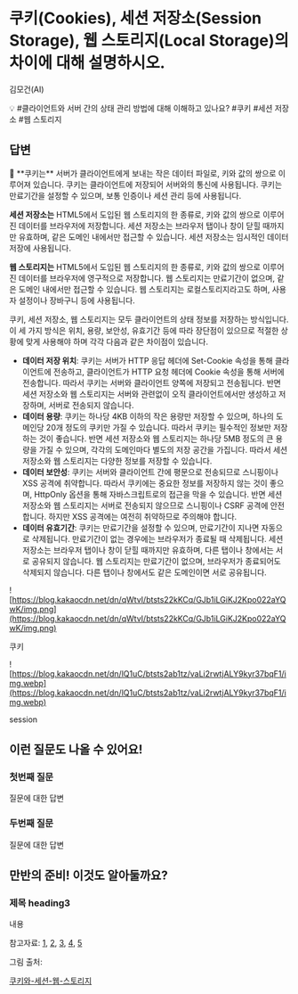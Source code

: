 # 쿠키(Cookies), 세션 저장소(Session Storage), 웹 스토리지(Local Storage)의 차이에 대해 설명하시오.

김모건(AI)

💡 #클라이언트와 서버 간의 상태 관리 방법에 대해 이해하고 있나요? #쿠키 #세션 저장소 #웹 스토리지

## 답변

<aside>
📌 **쿠키는** 서버가 클라이언트에게 보내는 작은 데이터 파일로, 키와 값의 쌍으로 이루어져 있습니다. 쿠키는 클라이언트에 저장되어 서버와의 통신에 사용됩니다. 쿠키는 만료기간을 설정할 수 있으며, 보통 인증이나 세션 관리 등에 사용됩니다.

**세션 저장소는** HTML5에서 도입된 웹 스토리지의 한 종류로, 키와 값의 쌍으로 이루어진 데이터를 브라우저에 저장합니다. 세션 저장소는 브라우저 탭이나 창이 닫힐 때까지만 유효하며, 같은 도메인 내에서만 접근할 수 있습니다. 세션 저장소는 임시적인 데이터 저장에 사용됩니다.

**웹 스토리지는** HTML5에서 도입된 웹 스토리지의 한 종류로, 키와 값의 쌍으로 이루어진 데이터를 브라우저에 영구적으로 저장합니다. 웹 스토리지는 만료기간이 없으며, 같은 도메인 내에서만 접근할 수 있습니다. 웹 스토리지는 로컬스토리지라고도 하며, 사용자 설정이나 장바구니 등에 사용됩니다.

</aside>

쿠키, 세션 저장소, 웹 스토리지는 모두 클라이언트의 상태 정보를 저장하는 방식입니다. 이 세 가지 방식은 위치, 용량, 보안성, 유효기간 등에 따라 장단점이 있으므로 적절한 상황에 맞게 사용해야 하며 각각 다음과 같은 차이점이 있습니다.

- **데이터 저장 위치**: 쿠키는 서버가 HTTP 응답 헤더에 Set-Cookie 속성을 통해 클라이언트에 전송하고, 클라이언트가 HTTP 요청 헤더에 Cookie 속성을 통해 서버에 전송합니다. 따라서 쿠키는 서버와 클라이언트 양쪽에 저장되고 전송됩니다. 반면 세션 저장소와 웹 스토리지는 서버와 관련없이 오직 클라이언트에서만 생성하고 저장하며, 서버로 전송되지 않습니다.
- **데이터 용량**: 쿠키는 하나당 4KB 이하의 작은 용량만 저장할 수 있으며, 하나의 도메인당 20개 정도의 쿠키만 가질 수 있습니다. 따라서 쿠키는 필수적인 정보만 저장하는 것이 좋습니다. 반면 세션 저장소와 웹 스토리지는 하나당 5MB 정도의 큰 용량을 가질 수 있으며, 각각의 도메인마다 별도의 저장 공간을 가집니다. 따라서 세션 저장소와 웹 스토리지는 다양한 정보를 저장할 수 있습니다.
- **데이터 보안성**: 쿠키는 서버와 클라이언트 간에 평문으로 전송되므로 스니핑이나 XSS 공격에 취약합니다. 따라서 쿠키에는 중요한 정보를 저장하지 않는 것이 좋으며, HttpOnly 옵션을 통해 자바스크립트로의 접근을 막을 수 있습니다. 반면 세션 저장소와 웹 스토리지는 서버로 전송되지 않으므로 스니핑이나 CSRF 공격에 안전합니다. 하지만 XSS 공격에는 여전히 취약하므로 주의해야 합니다.
- **데이터 유효기간**: 쿠키는 만료기간을 설정할 수 있으며, 만료기간이 지나면 자동으로 삭제됩니다. 만료기간이 없는 경우에는 브라우저가 종료될 때 삭제됩니다. 세션 저장소는 브라우저 탭이나 창이 닫힐 때까지만 유효하며, 다른 탭이나 창에서는 서로 공유되지 않습니다. 웹 스토리지는 만료기간이 없으며, 브라우저가 종료되어도 삭제되지 않습니다. 다른 탭이나 창에서도 같은 도메인이면 서로 공유됩니다.

![https://blog.kakaocdn.net/dn/qWtvI/btsts22kKCq/GJb1iLGiKJ2Kpo022aYQwK/img.png](https://blog.kakaocdn.net/dn/qWtvI/btsts22kKCq/GJb1iLGiKJ2Kpo022aYQwK/img.png)

쿠키

![https://blog.kakaocdn.net/dn/lQ1uC/btsts2ab1tz/vaLi2rwtjALY9kyr37bqF1/img.webp](https://blog.kakaocdn.net/dn/lQ1uC/btsts2ab1tz/vaLi2rwtjALY9kyr37bqF1/img.webp)

session

## **이런 질문도 나올 수 있어요!**

### **첫번째 질문**

질문에 대한 답변

### **두번째 질문**

질문에 대한 답변

## **만반의 준비! 이것도 알아둘까요?**

### **제목 heading3**

내용

참고자료: [1](https://joyhong-91.tistory.com/51), [2](https://velog.io/@ejchaid/localstorage-sessionstorage-cookie%EC%9D%98-%EC%B0%A8%EC%9D%B4%EC%A0%90), [3](https://velog.io/@kler/TIL4-%EB%A1%9C%EC%BB%AC%EC%8A%A4%ED%86%A0%EB%A6%AC%EC%A7%80-%EC%84%B8%EC%85%98%EC%8A%A4%ED%86%A0%EB%A6%AC%EC%A7%80-%EC%BF%A0%ED%82%A4-%EC%A0%95%EB%A6%AC), [4](https://velog.io/@hs0217/%EC%BF%A0%ED%82%A4-%EB%A1%9C%EC%BB%AC-%EC%8A%A4%ED%86%A0%EB%A6%AC%EC%A7%80-%EC%84%B8%EC%85%98-%EC%8A%A4%ED%86%A0%EB%A6%AC%EC%A7%80), [5](https://www.daleseo.com/js-web-storage/)

그림 출처: 

[쿠키와-세션-웹-스토리지](https://velog.io/@codenmh0822/%EC%BF%A0%ED%82%A4%EC%99%80-%EC%84%B8%EC%85%98-%EC%9B%B9-%EC%8A%A4%ED%86%A0%EB%A6%AC%EC%A7%80)